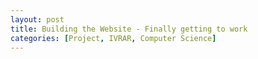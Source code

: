 ```yaml
---
layout: post
title: Building the Website - Finally getting to work
categories: [Project, IVRAR, Computer Science]
---
```

